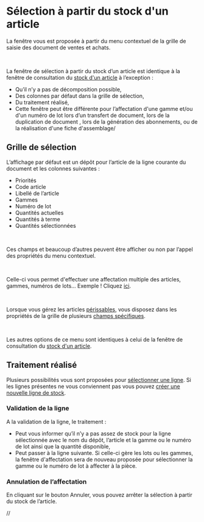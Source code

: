 # Sélection à partir du stock d'un article


La fenêtre vous est proposée à partir du menu contextuel de la grille 
 de saisie des document de ventes et achats.


 


La fenêtre de sélection à partir du stock d’un article est identique 
 à la fenêtre de consultation du [stock 
 d'un article](../../../../Stocks/Stock/1-1/Stock.md) à l’exception :


* Qu’il n’y a pas 
 de décomposition possible,
* Des colonnes par 
 défaut dans la grille de sélection,
* Du traitement réalisé,
* Cette fenêtre peut 
 être différente pour l’affectation d'une gamme et/ou d'un numéro de 
 lot lors d’un transfert de document, lors de la duplication de document 
 , lors de la génération des abonnements, ou de la réalisation d'une 
 fiche d'assemblage/


## Grille de sélection


L’affichage par défaut est un dépôt pour l’article de la ligne courante 
 du document et les colonnes suivantes :


* Priorités
* Code article
* Libellé de l’article
* Gammes
* Numéro de lot
* Quantités actuelles
* Quantités à terme
* Quantités sélectionnées


 


Ces champs et beaucoup d’autres peuvent être afficher ou non par l’appel 
 des propriétés du menu contextuel.


 


Celle-ci vous permet d'effectuer une affectation multiple des articles, gammes, numéros 
 de lots… Exemple 
 ! Cliquez [ici](../../../../Achats/Documents/TransfertDuplicationDocument/4/ExempleAffectationGammeLot.md).


 


Lorsque vous gérez les articles [périssables](../../../../Stocks/NumerosLots/Trier/ArticlePerissable.md), vous 
 disposez dans les propriétés de la grille de plusieurs [champs 
 spécifiques](../../../../Stocks/NumerosLots/Trier/Champs_disponibles_pour_la_gestion_de_la_p_remption.md).


 


Les autres options de ce menu sont identiques à celui de la fenêtre 
 de consultation du [stock 
 d'un article](../../../../Stocks/Stock/1-1/Stock.md).


## Traitement réalisé


Plusieurs possibilités vous sont proposées pour [sélectionner 
 une ligne](SelectionPartirStockArticle.md). Si les lignes présentes ne vous conviennent pas vous pouvez 
 [créer 
 une nouvelle ligne de stock](../../../../Stocks/Trier/CreationLigneStockArticle.md).


### Validation de la ligne


A la validation de la ligne, le traitement :


* Peut vous informer 
 qu’il n’y a pas assez de stock pour la ligne sélectionnée avec le 
 nom du dépôt, l’article et la gamme ou le numéro de lot ainsi que 
 la quantité disponible,
* Peut passer à la 
 ligne suivante. Si celle-ci gère les lots ou les gammes, la fenêtre 
 d'affectation sera de nouveau proposée pour sélectionner la gamme 
 ou le numéro de lot à affecter à la pièce.


### Annulation de l’affectation


En cliquant sur le bouton Annuler, vous pouvez arrêter la sélection 
 à partir du stock de l’article.


//<![CDATA[
 if( typeof( FilePopupInit ) != 'function' ) FilePopupInit = new Function();
 FilePopupInit('a1');
 FilePopupInit('a2');
//]]>
